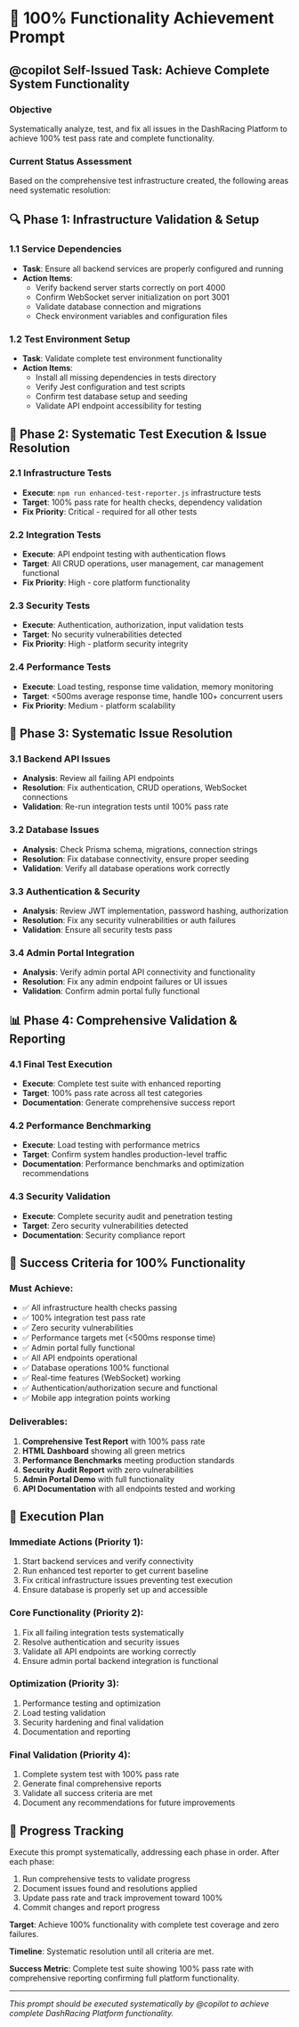 # 🎯 100% Functionality Achievement Prompt

## @copilot Self-Issued Task: Achieve Complete System Functionality

### Objective
Systematically analyze, test, and fix all issues in the DashRacing Platform to achieve 100% test pass rate and complete functionality.

### Current Status Assessment
Based on the comprehensive test infrastructure created, the following areas need systematic resolution:

## 🔍 Phase 1: Infrastructure Validation & Setup

### 1.1 Service Dependencies
- **Task**: Ensure all backend services are properly configured and running
- **Action Items**:
  - Verify backend server starts correctly on port 4000
  - Confirm WebSocket server initialization on port 3001
  - Validate database connection and migrations
  - Check environment variables and configuration files

### 1.2 Test Environment Setup
- **Task**: Validate complete test environment functionality
- **Action Items**:
  - Install all missing dependencies in tests directory
  - Verify Jest configuration and test scripts
  - Confirm test database setup and seeding
  - Validate API endpoint accessibility for testing

## 🧪 Phase 2: Systematic Test Execution & Issue Resolution

### 2.1 Infrastructure Tests
- **Execute**: `npm run enhanced-test-reporter.js` infrastructure tests
- **Target**: 100% pass rate for health checks, dependency validation
- **Fix Priority**: Critical - required for all other tests

### 2.2 Integration Tests  
- **Execute**: API endpoint testing with authentication flows
- **Target**: All CRUD operations, user management, car management functional
- **Fix Priority**: High - core platform functionality

### 2.3 Security Tests
- **Execute**: Authentication, authorization, input validation tests
- **Target**: No security vulnerabilities detected
- **Fix Priority**: High - platform security integrity

### 2.4 Performance Tests
- **Execute**: Load testing, response time validation, memory monitoring
- **Target**: <500ms average response time, handle 100+ concurrent users
- **Fix Priority**: Medium - platform scalability

## 🔧 Phase 3: Systematic Issue Resolution

### 3.1 Backend API Issues
- **Analysis**: Review all failing API endpoints
- **Resolution**: Fix authentication, CRUD operations, WebSocket connections
- **Validation**: Re-run integration tests until 100% pass rate

### 3.2 Database Issues  
- **Analysis**: Check Prisma schema, migrations, connection strings
- **Resolution**: Fix database connectivity, ensure proper seeding
- **Validation**: Verify all database operations work correctly

### 3.3 Authentication & Security
- **Analysis**: Review JWT implementation, password hashing, authorization
- **Resolution**: Fix any security vulnerabilities or auth failures
- **Validation**: Ensure all security tests pass

### 3.4 Admin Portal Integration
- **Analysis**: Verify admin portal API connectivity and functionality
- **Resolution**: Fix any admin endpoint failures or UI issues  
- **Validation**: Confirm admin portal fully functional

## 📊 Phase 4: Comprehensive Validation & Reporting

### 4.1 Final Test Execution
- **Execute**: Complete test suite with enhanced reporting
- **Target**: 100% pass rate across all test categories
- **Documentation**: Generate comprehensive success report

### 4.2 Performance Benchmarking
- **Execute**: Load testing with performance metrics
- **Target**: Confirm system handles production-level traffic
- **Documentation**: Performance benchmarks and optimization recommendations

### 4.3 Security Validation
- **Execute**: Complete security audit and penetration testing
- **Target**: Zero security vulnerabilities detected
- **Documentation**: Security compliance report

## 🎯 Success Criteria for 100% Functionality

### Must Achieve:
- ✅ All infrastructure health checks passing
- ✅ 100% integration test pass rate
- ✅ Zero security vulnerabilities
- ✅ Performance targets met (<500ms response time)
- ✅ Admin portal fully functional
- ✅ All API endpoints operational
- ✅ Database operations 100% functional
- ✅ Real-time features (WebSocket) working
- ✅ Authentication/authorization secure and functional
- ✅ Mobile app integration points working

### Deliverables:
1. **Comprehensive Test Report** with 100% pass rate
2. **HTML Dashboard** showing all green metrics
3. **Performance Benchmarks** meeting production standards
4. **Security Audit Report** with zero vulnerabilities
5. **Admin Portal Demo** with full functionality
6. **API Documentation** with all endpoints tested and working

## 🚀 Execution Plan

### Immediate Actions (Priority 1):
1. Start backend services and verify connectivity
2. Run enhanced test reporter to get current baseline
3. Fix critical infrastructure issues preventing test execution
4. Ensure database is properly set up and accessible

### Core Functionality (Priority 2):
1. Fix all failing integration tests systematically
2. Resolve authentication and security issues
3. Validate all API endpoints are working correctly
4. Ensure admin portal backend integration is functional

### Optimization (Priority 3):
1. Performance testing and optimization
2. Load testing validation
3. Security hardening and final validation
4. Documentation and reporting

### Final Validation (Priority 4):
1. Complete system test with 100% pass rate
2. Generate final comprehensive reports
3. Validate all success criteria are met
4. Document any recommendations for future improvements

## 📝 Progress Tracking

Execute this prompt systematically, addressing each phase in order. After each phase:
1. Run comprehensive tests to validate progress
2. Document issues found and resolutions applied
3. Update pass rate and track improvement toward 100%
4. Commit changes and report progress

**Target**: Achieve 100% functionality with complete test coverage and zero failures.

**Timeline**: Systematic resolution until all criteria are met.

**Success Metric**: Complete test suite showing 100% pass rate with comprehensive reporting confirming full platform functionality.

---

*This prompt should be executed systematically by @copilot to achieve complete DashRacing Platform functionality.*